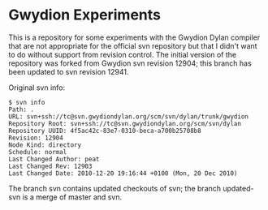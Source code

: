 Gwydion Experiments
===================

This is a repository for some experiments with the Gwydion Dylan
compiler that are not appropriate for the official svn repository but
that I didn't want to do without support from revision control.  The
initial version of the repository was forked from Gwydion svn revision
12904; this branch has been updated to svn revision 12941.

Original svn info:

    $ svn info
    Path: .
    URL: svn+ssh://tc@svn.gwydiondylan.org/scm/svn/dylan/trunk/gwydion
    Repository Root: svn+ssh://tc@svn.gwydiondylan.org/scm/svn/dylan
    Repository UUID: 4f5ac42c-83e7-0310-beca-a700b25708b8
    Revision: 12904
    Node Kind: directory
    Schedule: normal
    Last Changed Author: peat
    Last Changed Rev: 12903
    Last Changed Date: 2010-12-20 19:16:44 +0100 (Mon, 20 Dec 2010)

The branch svn contains updated checkouts of svn; the branch
updated-svn is a merge of master and svn.

